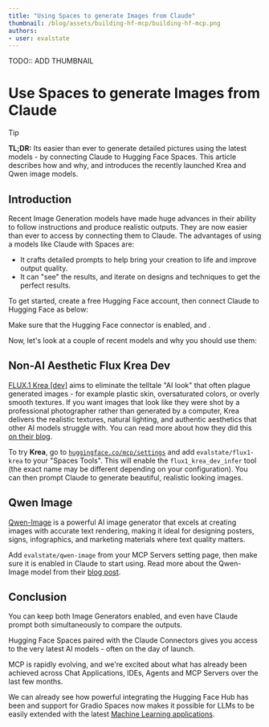 ```yaml
---
title: "Using Spaces to generate Images from Claude" 
thumbnail: /blog/assets/building-hf-mcp/building-hf-mcp.png
authors:
- user: evalstate
---
```


TODO:: ADD THUMBNAIL


# Use Spaces to generate Images from Claude

> [!TIP]
> **TL;DR:** Its easier than ever to generate detailed pictures using the latest models - by connecting Claude to Hugging Face Spaces. This article describes how and why, and introduces the recently launched Krea and Qwen image models. 

## Introduction

Recent Image Generation models have made huge advances in their ability to follow instructions and produce realistic outputs. They are now easier than ever to access by connecting them to Claude. The advantages of using a models like Claude with Spaces are:
 - It crafts detailed prompts to help bring your creation to life and improve output quality.
 - It can "see" the results, and iterate on designs and techniques to get the perfect results.

To get started, create a free Hugging Face account, then connect Claude to Hugging Face as below:


Make sure that the Hugging Face connector is enabled, and . 

Now, let's look at a couple of recent models and why you should use them:

## Non-AI Aesthetic Flux Krea Dev

[FLUX.1 Krea [dev]](https://huggingface.co/black-forest-labs/FLUX.1-Krea-dev) aims to eliminate the telltale "AI look" that often plague generated images - for example plastic skin, oversaturated colors, or overly smooth textures. If you want images that look like they were shot by a professional photographer rather than generated by a computer, Krea delivers the realistic textures, natural lighting, and authentic aesthetics that other AI models struggle with. You can read more about how they did this [on their blog](https://www.krea.ai/blog/flux-krea-open-source-release).

To try **Krea**, go to [`huggingface.co/mcp/settings`](https://huggingface.co/settings/mcp) and add `evalstate/flux1-krea` to your "Spaces Tools". This will enable the `flux1_krea_dev_infer` tool (the exact name may be different depending on your configuration). You can then prompt Claude to generate beautiful, realistic looking images.  


## Qwen Image

[Qwen-Image](https://huggingface.co/Qwen/Qwen-Image) is a powerful AI image generator that excels at creating images with accurate text rendering, making it ideal for designing posters, signs, infographics, and marketing materials where text quality matters. 

Add `evalstate/qwen-image` from your MCP Servers setting page, then make sure it is enabled in Claude to start using. Read more about the Qwen-Image model from their [blog post](https://qwenlm.github.io/blog/qwen-image/).



## Conclusion

You can keep both Image Generators enabled, and even have Claude prompt both simultaneously to compare the outputs. 



Hugging Face Spaces paired with the Claude Connectors gives you access to the very latest AI models - often on the day of launch. 




MCP is rapidly evolving, and we're excited about what has already been achieved across Chat Applications, IDEs, Agents and MCP Servers over the last few months.

We can already see how powerful integrating the Hugging Face Hub has been and support for Gradio Spaces now makes it possible for LLMs to be easily extended with the latest [Machine Learning applications](https://huggingface.co/blog/gradio-mcp-servers).